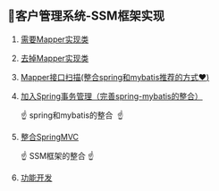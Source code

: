 🏰客户管理系统-SSM框架实现
---

1. [需要Mapper实现类](./学习笔记/Mybatis整合Spring-需要Mapper实现类)

2. [去掉Mapper实现类](./学习笔记/Mybatis整合Spring-去掉Mapper实现类)

3. [Mapper接口扫描(整合spring和mybatis推荐的方式:heart:)](./学习笔记/Mybatis整合Spring-Mapper接口扫描)

4. [加入Spring事务管理（完善spring-mybatis的整合）](./学习笔记/Mybatis整合Spring-加入Spring事务管理)

   :point_up: ​  spring和mybatis的整合​ ​ :point_up: 

5. [整合SpringMVC](./学习笔记/整合SpringMVC)

   :point_up:  SSM框架的整合  :point_up:

6. [功能开发](./学习笔记/主要功能开发)

